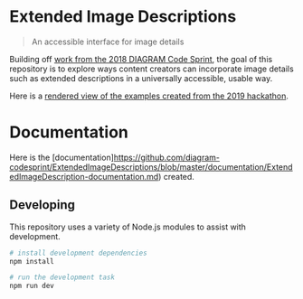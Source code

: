 # Extended Image Descriptions

> An accessible interface for image details

Building off [work from the 2018 DIAGRAM Code Sprint](https://github.com/diagram-codesprint/2018-enhanced-visual-desc), the goal of this repository is to explore ways content creators can incorporate image details such as extended descriptions in a universally accessible, usable way.

Here is a [rendered view of the examples created from the 2019 hackathon](https://diagram-codesprint.github.io/ExtendedImageDescriptions/examples/examples.html).

# Documentation
Here is the [documentation]https://github.com/diagram-codesprint/ExtendedImageDescriptions/blob/master/documentation/ExtendedImageDescription-documentation.md) created.

## Developing

This repository uses a variety of Node.js modules to assist with development.

```sh
# install development dependencies
npm install

# run the development task
npm run dev
```
